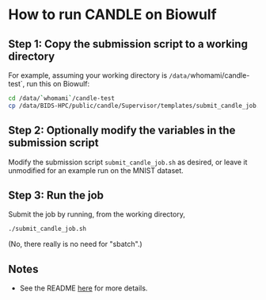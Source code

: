 # How to run CANDLE on Biowulf

## Step 1: Copy the submission script to a working directory

For example, assuming your working directory is `/data/`whomami/candle-test`, run this on Biowulf:

```bash
cd /data/`whomami`/candle-test
cp /data/BIDS-HPC/public/candle/Supervisor/templates/submit_candle_job.sh .
```

## Step 2: Optionally modify the variables in the submission script

Modify the submission script `submit_candle_job.sh` as desired, or leave it unmodified for an example run on the MNIST dataset.

## Step 3: Run the job

Submit the job by running, from the working directory,

```bash
./submit_candle_job.sh
```

(No, there really is no need for "sbatch".)

## Notes

* See the README [here](https://github.com/ECP-CANDLE/Supervisor/tree/develop/templates/README.md) for more details.
